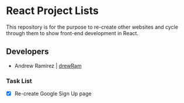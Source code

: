 # React Project Lists
This repository is for the purpose to re-create other websites and cycle through them to show front-end development in React.

## Developers
- Andrew Ramirez | [drewRam](https://github.com/drewRam)

### Task List
- [x] Re-create Google Sign Up page
